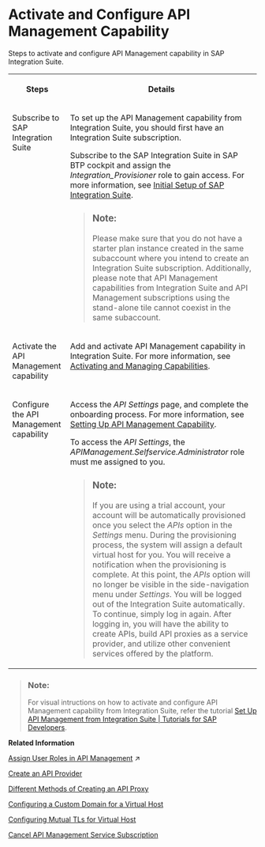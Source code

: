 <!-- loiof6eb4332cd5144ef91f4a84cc614ba1c -->

# Activate and Configure API Management Capability

Steps to activate and configure API Management capability in SAP Integration Suite.


<table>
<tr>
<th valign="top">

Steps

</th>
<th valign="top">

Details

</th>
</tr>
<tr>
<td valign="top">

Subscribe to SAP Integration Suite 

</td>
<td valign="top">

To set up the API Management capability from Integration Suite, you should first have an Integration Suite subscription.

Subscribe to the SAP Integration Suite in SAP BTP cockpit and assign the *Integration\_Provisioner* role to gain access. For more information, see [Initial Setup of SAP Integration Suite](10-InitialSetup/initial-setup-of-sap-integration-suite-3dcf507.md).

> ### Note:  
> Please make sure that you do not have a starter plan instance created in the same subaccount where you intend to create an Integration Suite subscription. Additionally, please note that API Management capabilities from Integration Suite and API Management subscriptions using the stand-alone tile cannot coexist in the same subaccount.



</td>
</tr>
<tr>
<td valign="top">

Activate the API Management capability

</td>
<td valign="top">

Add and activate API Management capability in Integration Suite. For more information, see [Activating and Managing Capabilities](activating-and-managing-capabilities-2ffb343.md).

</td>
</tr>
<tr>
<td valign="top">

Configure the API Management capability

</td>
<td valign="top">

Access the *API Settings* page, and complete the onboarding process. For more information, see [Setting Up API Management Capability](50-Development/setting-up-api-management-capability-f34e86c.md).

To access the *API Settings*, the *APIManagement.Selfservice.Administrator* role must me assigned to you.

> ### Note:  
> If you are using a trial account, your account will be automatically provisioned once you select the *APIs* option in the *Settings* menu. During the provisioning process, the system will assign a default virtual host for you. You will receive a notification when the provisioning is complete. At this point, the *APIs* option will no longer be visible in the side-navigation menu under *Settings*. You will be logged out of the Integration Suite automatically. To continue, simply log in again. After logging in, you will have the ability to create APIs, build API proxies as a service provider, and utilize other convenient services offered by the platform.



</td>
</tr>
</table>

> ### Note:  
> For visual intructions on how to activate and configure API Management capability from Integration Suite, refer the tutorial [Set Up API Management from Integration Suite | Tutorials for SAP Developers](https://developers.sap.com/tutorials/api-mgmt-isuite-initial-setup.html).

**Related Information**  


[Assign User Roles in API Management](https://help.sap.com/viewer/de4066bb3f9240e3bfbcd5614e18c2f9/Cloud/en-US/911ca5a620e94ab581fa159d76b3b108.html "Use role collections to group together different roles that can be assigned to API Portal and API business hub enterprise users.") :arrow_upper_right:

[Create an API Provider](50-Development/create-an-api-provider-6b263e2.md "Define the details of the host you want an application to reach by creating an API provider.")

[Different Methods of Creating an API Proxy](50-Development/different-methods-of-creating-an-api-proxy-4ac0431.md "An API proxy is the data object that contains all the functionality to be executed when an external user wants to access the backend service.")

[Configuring a Custom Domain for a Virtual Host](configuring-a-custom-domain-for-a-virtual-host-6b9e5a3.md "The API Management capability enables you to personalize the virtual host URL by configuring a custom domain of your choice. This means that you can have all your APIs displayed as &quot;https://api.bestrun.com/...&quot; if desired. Additionally, you have the option to set up multiple virtual hosts using the same custom domain, such as &quot;https://api1.bestrun.com,&quot; &quot;https://api2.bestrun.com,&quot; and so on.")

[Configuring Mutual TLs for Virtual Host](configuring-mutual-tls-for-virtual-host-9faf7ce.md "You can configure mutual TLs for a virtual host, which validates the identities of both the web server and the web client.")

[Cancel API Management Service Subscription](cancel-api-management-service-subscription-df6df2b.md "You can deactivate your API Management capability from Integration Suite to disable your account from the API Management service.")

